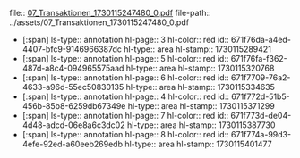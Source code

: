 file:: [07_Transaktionen_1730115247480_0.pdf](../assets/07_Transaktionen_1730115247480_0.pdf)
file-path:: ../assets/07_Transaktionen_1730115247480_0.pdf

- [:span]
  ls-type:: annotation
  hl-page:: 3
  hl-color:: red
  id:: 671f76da-a4ed-4407-bfc9-9146966387dc
  hl-type:: area
  hl-stamp:: 1730115289421
- [:span]
  ls-type:: annotation
  hl-page:: 5
  hl-color:: red
  id:: 671f76fa-f362-487d-a8c4-094965575aad
  hl-type:: area
  hl-stamp:: 1730115320768
- [:span]
  ls-type:: annotation
  hl-page:: 6
  hl-color:: red
  id:: 671f7709-76a2-4633-a96d-55ec50830135
  hl-type:: area
  hl-stamp:: 1730115334635
- [:span]
  ls-type:: annotation
  hl-page:: 4
  hl-color:: red
  id:: 671f772d-51b5-456b-85b8-6259db67349e
  hl-type:: area
  hl-stamp:: 1730115371299
- [:span]
  ls-type:: annotation
  hl-page:: 7
  hl-color:: red
  id:: 671f773d-de04-4d48-adcd-06e8a6c3dc02
  hl-type:: area
  hl-stamp:: 1730115387730
- [:span]
  ls-type:: annotation
  hl-page:: 8
  hl-color:: red
  id:: 671f774a-99d3-4efe-92ed-a60eeb269edb
  hl-type:: area
  hl-stamp:: 1730115401477